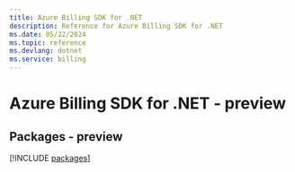 ```yaml
---
title: Azure Billing SDK for .NET
description: Reference for Azure Billing SDK for .NET
ms.date: 05/22/2024
ms.topic: reference
ms.devlang: dotnet
ms.service: billing
---
```

# Azure Billing SDK for .NET - preview
## Packages - preview
[!INCLUDE [packages](billing-index.md)]